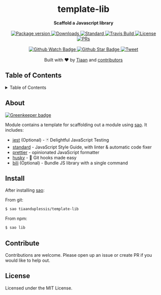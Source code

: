 <h1 align="center">template-lib</h1>
<div align="center">
  <strong>Scaffold a Javascript library</strong>
</div>
<br>
<div align="center">
  <a href="https://npmjs.org/package/template-lib">
    <img src="https://img.shields.io/npm/v/template-lib.svg?style=flat-square" alt="Package version" />
  </a>
  <a href="https://npmjs.org/package/template-lib">
  <img src="https://img.shields.io/npm/dm/template-lib.svg?style=flat-square" alt="Downloads" />
  </a>
  <a href="https://github.com/feross/standard">
    <img src="https://img.shields.io/badge/code%20style-standard-brightgreen.svg?style=flat-square" alt="Standard" />
  </a>
  <a href="https://travis-ci.org/tiaanduplessis/template-lib">
    <img src="https://img.shields.io/travis/tiaanduplessis/template-lib.svg?style=flat-square" alt="Travis Build" />
  </a>
  <a href="https://github.com/tiaanduplessis/template-lib/blob/master/LICENSE">
    <img src="https://img.shields.io/npm/l/template-lib.svg?style=flat-square" alt="License" />
  </a>
  <a href="http://makeapullrequest.com">
    <img src="https://img.shields.io/badge/PRs-welcome-brightgreen.svg?style=flat-square" alt="PRs" />
  </a>
</div>
<br>
<div align="center">
  <a href="https://github.com/tiaanduplessis/template-lib/watchers">
    <img src="https://img.shields.io/github/watchers/tiaanduplessis/template-lib.svg?style=social" alt="Github Watch Badge" />
  </a>
  <a href="https://github.com/tiaanduplessis/template-lib/stargazers">
    <img src="https://img.shields.io/github/stars/tiaanduplessis/template-lib.svg?style=social" alt="Github Star Badge" />
  </a>
  <a href="https://twitter.com/intent/tweet?text=Check%20out%20template-lib!%20https://github.com/tiaanduplessis/template-lib%20%F0%9F%91%8D">
    <img src="https://img.shields.io/twitter/url/https/github.com/tiaanduplessis/template-lib.svg?style=social" alt="Tweet" />
  </a>
</div>
<br>
<div align="center">
  Built with ❤︎ by <a href="tiaan.beer">Tiaan</a> and <a href="https://github.com/tiaanduplessis/template-lib/graphs/contributors">contributors</a>
</div>

<h2>Table of Contents</h2>
<details>
  <summary>Table of Contents</summary>
  <li><a href="#about">About</a></li>
  <li><a href="#install">Install</a></li>
  <li><a href="#contribute">Contribute</a></li>
  <li><a href="#license">License</a></li>
</details>

## About

[![Greenkeeper badge](https://badges.greenkeeper.io/tiaanduplessis/template-lib.svg)](https://greenkeeper.io/)

Module contains a template for scaffolding out a module using [sao](https://sao.js.org/#/).
It includes:

- [jest](https://github.com/facebook/jest) (Optional) - 🃏 Delightful JavaScript Testing
- [standard](https://github.com/feross/standard) - JavaScript Style Guide, with linter & automatic code fixer
- [prettier](https://github.com/prettier/prettier) - opinionated JavaScript formatter
- [husky](https://github.com/typicode/husky) - 🐶 Git hooks made easy
- [bili](https://github.com/egoist/bili) (Optional) - Bundle JS library with a single command

## Install

After installing [sao](https://github.com/egoist/sao):

From git:

```sh
$ sao tiaanduplessis/template-lib
```

From npm:

```sh
$ sao lib
```

## Contribute

Contributions are welcome. Please open up an issue or create PR if you would like to help out.

## License

Licensed under the MIT License.
